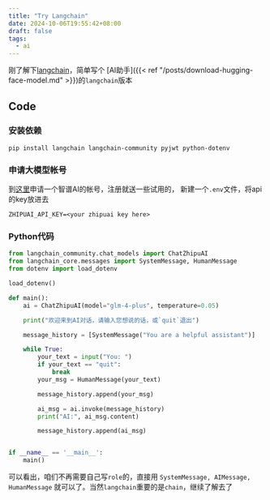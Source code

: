 ```yaml
---
title: "Try Langchain"
date: 2024-10-06T19:55:42+08:00
draft: false
tags:
  - ai
---
```


刚了解下[langchain](https://github.com/langchain-ai/langchain)，简单写个 [AI助手]({{< ref "/posts/download-hugging-face-model.md" >}})的`langchain`版本

## Code

### 安装依赖

```shell
pip install langchain langchain-community pyjwt python-dotenv
```

### 申请大模型帐号

到[这里](https://bigmodel.cn/)申请一个智谱AI的帐号，注册就送一些试用的，
新建一个`.env`文件，将api的key放进去
```text
ZHIPUAI_API_KEY=<your zhipuai key here>
```

### Python代码

```python
from langchain_community.chat_models import ChatZhipuAI
from langchain_core.messages import SystemMessage, HumanMessage
from dotenv import load_dotenv

load_dotenv()

def main():
    ai = ChatZhipuAI(model="glm-4-plus", temperature=0.05)

    print("欢迎来到AI对话，请输入您想说的话，或`quit`退出")

    message_history = [SystemMessage("You are a helpful assistant")]

    while True:
        your_text = input("You: ")
        if your_text == "quit":
            break
        your_msg = HumanMessage(your_text)

        message_history.append(your_msg)

        ai_msg = ai.invoke(message_history)
        print("AI:", ai_msg.content)

        message_history.append(ai_msg)


if __name__ == '__main__':
    main()
```

可以看出，咱们不再需要自己写`role`的，直接用 `SystemMessage, AIMessage, HumanMessage` 
就可以了。当然`langchain`重要的是`chain`，继续了解去了
